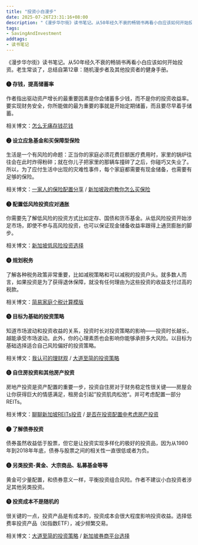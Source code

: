 ```yaml
---
title: "投资小白漫步"
date: 2025-07-26T23:31:16+08:00
description: "《漫步华尔街》读书笔记。从50年经久不衰的畅销书再看小白应该如何开始投资。老生常谈了，总结自第12章：随机漫步者及其他投资者的健身手册"
tags:
- SavingAndInvestment
addtags:
- 读书笔记
---
```


《漫步华尔街》读书笔记。从50年经久不衰的畅销书再看小白应该如何开始投资。老生常谈了，总结自第12章：随机漫步者及其他投资者的健身手册。

#### ❶ 存钱，提高储蓄率

作者指出驱动资产增长的最重要因素是你会储蓄多少钱，而不是你的投资收益率。要实现财务安全，你所能做的最为重要的事就是开始定期储蓄，而且要尽早着手储蓄。

相关博文：[怎么无痛存钱花钱](/cn/posts/save-and-spend-effortlessly/)

#### ❷ 设立应急基金和买保障型保险

生活是一个有风险的命题：正当你的家庭必须花费巨额医疗费用时，家里的锅炉往往会在此时炸得粉碎；就在你儿子把家里的那辆车撞碎了之后，你碰巧又失业了。所以，为了应付生活中出现的灾难性事件，每个家庭都需要有现金储备，也需要有足够的保险。

相关博文：[一家人的保险配置分享](/cn/posts/family-insurance-planning/) / [新加坡政府教你怎么买保险](/cn/posts/singapore-insurance-how-gov-do/)

#### ❸ 配置低风险投资应对通胀

你需要先了解低风险的投资方式比如定存、国债和货币基金。从低风险投资开始涉足市场，即使不参与高风险投资，也可以保证现金储备收益率跟得上通货膨胀的脚步。

相关博文：[新加坡低风险投资选择](/cn/posts/low-risk-investment/)

#### ❹ 规划税务

了解各种税务政策非常重要，比如减税策略和可以减税的投资户头。就多数人而言，如果投资是为了获得退休保障，就没有任何理由为这些投资的收益支付过高的税款。

相关博文：[简易家庭个税计算模版](/cn/posts/singapore-personal-income-tax-calculator-family/)

#### ❺ 目标为基础的投资策略

知道市场波动和投资收益的关系，投资时长对投资策略的影响——投资时长越长，越能承受市场波动。此外，你的心理素质也会影响你能够承担多大风险。以目标为基础选择适合自己风险偏好的投资策略。

相关博文：[我认可的理财观](/cn/posts/investment_mindset/) / [大道至简的投资策略](/cn/posts/in-pursuit-of-the-perfect-portfolio/)

#### ❻ 自住房投资和其他房产投资

房地产投资是资产配置的重要一步，投资自住房对于财务稳定性很关键——房屋会让你获得巨大的情感满足，租房会引起”投资肌肉松弛“。并可考虑配置一部分REITs。

相关博文：[聊聊新加坡REITs投资](/cn/posts/reits-investment/) / [是否在投资配置中考虑房产投资](/cn/posts/property-investment-for-retirement/)

#### ❼ 了解债券投资

债券虽然收益低于股票，但它是让投资实现多样化的极好的投资品，因为从1980年到2018年年底，债券与股票之间的相关性一直很低或者为负。

#### ❽ 另类投资-黄金、大宗商品、私募基金等等

黄金可少量配置，和债券意义一样，平衡投资组合风险。作者不建议小白投资者涉足其他另类投资。

#### ❾ 投资成本不是随机的

很关键的一点，投资产品是有成本的，投资成本会很大程度影响投资收益。选择低费率投资产品（如指数ETF），减少频繁交易。

相关博文：[大道至简的投资策略](/cn/posts/in-pursuit-of-the-perfect-portfolio/) / [新加坡券商平台选择](/cn/posts/singapore-brokerage-platform/)
